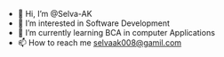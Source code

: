 - 👋 Hi, I’m @Selva-AK
- 👀 I’m interested in Software Development
- 🌱 I’m currently learning BCA in computer Applications
- 📫 How to reach me selvaak008@gamil.com

<!---
Selva-AK/Selva-AK is a ✨ special ✨ repository because its `README.md` (this file) appears on your GitHub profile.
You can click the Preview link to take a look at your changes.
--->
